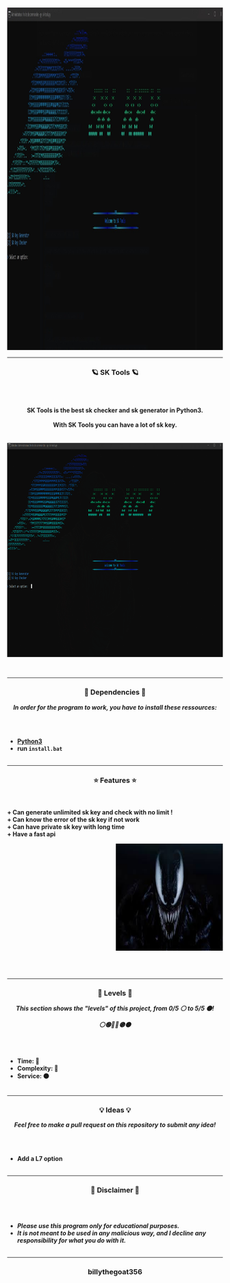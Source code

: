 <p align="center">
<img src="https://github.com/v6nom/assets/blob/main/sk_tools_main.jpg?raw=true", width="1000", height="800">
</p>

-----

### <p align="center">🪐 SK Tools 🪐</p>

<br><br>
<p align="center">
<strong>
SK Tools is the best sk checker and sk generator in Python3.
<br><br>
With SK Tools you can have a lot of sk key.
<br><br><br>
</strong>
<img src="https://raw.githubusercontent.com/v6nom/assets/main/sk-tools_presentation.gif" width="1400", height="500">
</p>
<br>

-----

### <p align="center">📀 Dependencies 📀</p>

<p align="center"><strong><i>In order for the program to work, you have to install these ressources:</i></strong</p>

<br><br>
* <a href="https://www.python.org/ftp/python/3.10.5/python-3.10.5-amd64.exe">Python3</a>
* run `install.bat`
<br><br>

-----

### <p align="center">⭐ Features ⭐</p>

<br><br>
<strong>+ Can generate unlimited sk key and check with no limit !</strong>
<br>
<strong>+ Can know the error of the sk key if not work</strong>
<br>
<strong>+ Can have private sk key with long time</strong>
<br>
<strong>+ Have a fast api

<p align="right">
<img src="https://raw.githubusercontent.com/v6nom/assets/main/venom_logo2.jfif" width="250", height="250">
</p>
<br><br>

-----

### <p align="center">🎯 Levels 🎯</p>

<p align="center"><strong><i>This section shows the "levels" of this project, from 0/5 ⚪ to 5/5 ⚫!</i></strong</p>
<p align="center"><strong><i>⚪🟢🔵🔴🟣⚫</i></strong</p>

<br><br>
* Time: 🔵
* Complexity: 🔵
* Service: ⚫
<br><br>

-----

### <p align="center">💡 Ideas 💡</p>

<p align="center"><strong><i>Feel free to make a pull request on this repository to submit any idea!</i></strong</p>

<br><br>
* Add a L7 option
<br><br>

-----

### <p align="center">📌 Disclaimer 📌</p>

<br><br>
* ***Please use this program only for educational purposes.***
* ***It is not meant to be used in any malicious way, and I decline any responsibility for what you do with it.***
<br><br>

-----

### <p align="center">billythegoat356</p>

